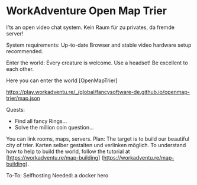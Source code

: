 # WorkAdventure Open Map Trier

I'ts an open video chat system.
Kein Raum für zu privates, da fremde server!

System requirements:
Up-to-date Browser and stable video hardware setup recommended.

Enter the world:
Every creature is welcome.
Use a headset! Be excellent to each other.

Here you can enter the world [OpenMapTrier]

https://play.workadventu.re/_/global/fancysoftware-de.github.io/openmap-trier/map.json

Quests:
- Find all fancy Rings... 
- Solve the million coin question...

You can link rooms, maps, servers.
Plan: The target is to build our beautiful city of trier.
Karten selber gestalten und verlinken möglich.
To understand how to help to build the world, follow the tutorial at [https://workadventu.re/map-building]
(https://workadventu.re/map-building).

To-To: Selfhosting 
Needed: a docker hero

